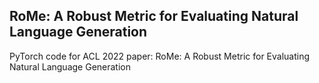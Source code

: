 ## RoMe: A Robust Metric for Evaluating Natural Language Generation
PyTorch code for ACL 2022 paper: RoMe: A Robust Metric for Evaluating Natural Language Generation
